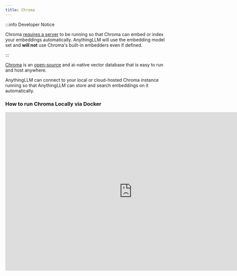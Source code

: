 ```yaml
---
title: Chroma
---
```


:::info Developer Notice

Chroma [requires a server](https://docs.trychroma.com/usage-guide#running-chroma-in-clientserver-mode) to be running so that Chroma can embed or index your embeddings automatically. AnythingLLM will use the embedding model set and **will not** use Chroma's built-in embedders even if defined.

:::

[Chroma](https://trychroma.com) is an [open-source](https://github.com/chroma-core/chroma) and ai-native vector database that is easy to run and host anywhere.

AnythingLLM can connect to your local or cloud-hosted Chroma instance running so that AnythingLLM can store and search embeddings on it automatically.


### How to run Chroma Locally via Docker

<iframe width="800" height="500" src="https://www.youtube.com/embed/61kaK-e3Owc?si=AIf-ovmuNrWoE743" title="YouTube video player" frameborder="0" allow="accelerometer; autoplay; clipboard-write; encrypted-media; gyroscope; picture-in-picture; web-share" referrerpolicy="strict-origin-when-cross-origin" allowfullscreen></iframe>